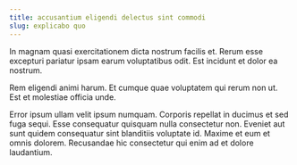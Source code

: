 ```yaml
---
title: accusantium eligendi delectus sint commodi
slug: explicabo quo
---
```


In magnam quasi exercitationem dicta nostrum facilis et. Rerum esse excepturi pariatur ipsam earum voluptatibus odit. Est incidunt et dolor ea nostrum.

Rem eligendi animi harum. Et cumque quae voluptatem qui rerum non ut. Est et molestiae officia unde.

Error ipsum ullam velit ipsum numquam. Corporis repellat in ducimus et sed fuga sequi. Esse consequatur quisquam nulla consectetur non. Eveniet aut sunt quidem consequatur sint blanditiis voluptate id. Maxime et eum et omnis dolorem. Recusandae hic consectetur qui enim ad et dolore laudantium.

